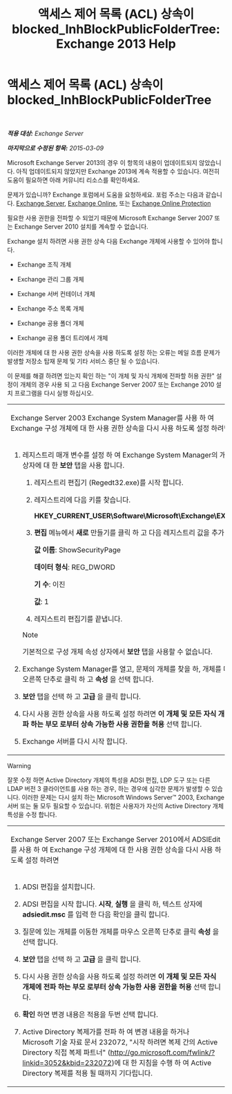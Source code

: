 ﻿---
title: '액세스 제어 목록 (ACL) 상속이 blocked_InhBlockPublicFolderTree: Exchange 2013 Help'
TOCTitle: 액세스 제어 목록 (ACL) 상속이 blocked_InhBlockPublicFolderTree
ms:assetid: e3b89c8a-d6f8-4864-8bf0-35a78ce87cc4
ms:mtpsurl: https://technet.microsoft.com/ko-kr/library/ms.exch.setupreadiness.inhblockpublicfoldertree(v=EXCHG.150)
ms:contentKeyID: 50484341
ms.date: 05/22/2018
mtps_version: v=EXCHG.150
ms.translationtype: MT
---

# 액세스 제어 목록 (ACL) 상속이 blocked\_InhBlockPublicFolderTree

 

_**적용 대상:** Exchange Server_

_**마지막으로 수정된 항목:** 2015-03-09_

Microsoft Exchange Server 2013의 경우 이 항목의 내용이 업데이트되지 않았습니다. 아직 업데이트되지 않았지만 Exchange 2013에 계속 적용할 수 있습니다. 여전히 도움이 필요하면 아래 커뮤니티 리소스를 확인하세요.

문제가 있습니까? Exchange 포럼에서 도움을 요청하세요. 포럼 주소는 다음과 같습니다. [Exchange Server](https://go.microsoft.com/fwlink/p/?linkid=60612), [Exchange Online](https://go.microsoft.com/fwlink/p/?linkid=267542), 또는 [Exchange Online Protection](https://go.microsoft.com/fwlink/p/?linkid=285351)

필요한 사용 권한을 전파할 수 되었기 때문에 Microsoft Exchange Server 2007 또는 Exchange Server 2010 설치를 계속할 수 없습니다.

Exchange 설치 하려면 사용 권한 상속 다음 Exchange 개체에 사용할 수 있어야 합니다.

  - Exchange 조직 개체

  - Exchange 관리 그룹 개체

  - Exchange 서버 컨테이너 개체

  - Exchange 주소 목록 개체

  - Exchange 공용 폴더 개체

  - Exchange 공용 폴더 트리에서 개체

이러한 개체에 대 한 사용 권한 상속을 사용 하도록 설정 하는 오류는 메일 흐름 문제가 발생할 저장소 탑재 문제 및 기타 서비스 중단 될 수 있습니다.

이 문제를 해결 하려면 있는지 확인 하는 "이 개체 및 자식 개체에 전파할 허용 권한" 설정이 개체의 경우 사용 되 고 다음 Exchange Server 2007 또는 Exchange 2010 설치 프로그램을 다시 실행 하십시오.


<table>
<colgroup>
<col style="width: 100%" />
</colgroup>
<tbody>
<tr class="odd">
<td><p>Exchange Server 2003 Exchange System Manager를 사용 하 여 Exchange 구성 개체에 대 한 사용 권한 상속을 다시 사용 하도록 설정 하려면</p></td>
</tr>
<tr class="even">
<td><ol>
<li><p>레지스트리 매개 변수를 설정 하 여 Exchange System Manager의 개체 속성 상자에 대 한 <strong>보안</strong> 탭을 사용 합니다.</p>
<ol>
<li><p>레지스트리 편집기 (Regedt32.exe)를 시작 합니다.</p></li>
<li><p>레지스트리에 다음 키를 찾습니다.</p>
<p><strong>HKEY_CURRENT_USER\Software\Microsoft\Exchange\EXAdmin</strong></p></li>
<li><p><strong>편집</strong> 메뉴에서 <strong>새로</strong> 만들기를 클릭 하 고 다음 레지스트리 값을 추가 합니다.</p>
<p><strong>값 이름</strong>: ShowSecurityPage</p>
<p><strong>데이터 형식</strong>: REG_DWORD</p>
<p><strong>기 수</strong>: 이진</p>
<p><strong>값</strong>: 1</p></li>
<li><p>레지스트리 편집기를 끝냅니다.</p></li>
</ol>

> [!NOTE]
> 기본적으로 구성 개체 속성 상자에서 <STRONG>보안</STRONG> 탭을 사용할 수 없습니다.


</li>
<li><p>Exchange System Manager를 열고, 문제의 개체를 찾을 하, 개체를 마우스 오른쪽 단추로 클릭 하 고 <strong>속성</strong> 을 선택 합니다.</p></li>
<li><p><strong>보안</strong> 탭을 선택 하 고 <strong>고급</strong> 을 클릭 합니다.</p></li>
<li><p>다시 사용 권한 상속을 사용 하도록 설정 하려면 <strong>이 개체 및 모든 자식 개체에 전파 하는 부모 로부터 상속 가능한 사용 권한을 허용</strong> 선택 합니다.</p></li>
<li><p>Exchange 서버를 다시 시작 합니다.</p></li>
</ol></td>
</tr>
</tbody>
</table>



> [!WARNING]
> 잘못 수정 하면 Active Directory 개체의 특성을 ADSI 편집, LDP 도구 또는 다른 LDAP 버전 3 클라이언트를 사용 하는 경우, 하는 경우에 심각한 문제가 발생할 수 있습니다. 이러한 문제는 다시 설치 하는 Microsoft Windows Server™ 2003, Exchange 서버 또는 둘 모두 필요할 수 있습니다. 위험은 사용자가 자신의 Active Directory 개체 특성을 수정 합니다.




<table>
<colgroup>
<col style="width: 100%" />
</colgroup>
<tbody>
<tr class="odd">
<td><p>Exchange Server 2007 또는 Exchange Server 2010에서 ADSIEdit를 사용 하 여 Exchange 구성 개체에 대 한 사용 권한 상속을 다시 사용 하도록 설정 하려면</p></td>
</tr>
<tr class="even">
<td><ol>
<li><p>ADSI 편집을 설치합니다.</p></li>
<li><p>ADSI 편집을 시작 합니다. <strong>시작</strong>, <strong>실행</strong> 을 클릭 하, 텍스트 상자에 <strong>adsiedit.msc</strong> 를 입력 한 다음 확인을 클릭 합니다.</p></li>
<li><p>질문에 있는 개체를 이동한 개체를 마우스 오른쪽 단추로 클릭 <strong>속성</strong> 을 선택 합니다.</p></li>
<li><p><strong>보안</strong> 탭을 선택 하 고 <strong>고급</strong> 을 클릭 합니다.</p></li>
<li><p>다시 사용 권한 상속을 사용 하도록 설정 하려면 <strong>이 개체 및 모든 자식 개체에 전파 하는 부모 로부터 상속 가능한 사용 권한을 허용</strong> 선택 합니다.</p></li>
<li><p><strong>확인</strong> 하면 변경 내용은 적용을 두번 선택 합니다.</p></li>
<li><p>Active Directory 복제가를 전파 하 여 변경 내용을 하거나 Microsoft 기술 자료 문서 232072, &quot;시작 하려면 복제 간의 Active Directory 직접 복제 파트너&quot; (<a href="http://go.microsoft.com/fwlink/?linkid=3052%26kbid=232072" class="uri">http://go.microsoft.com/fwlink/?linkid=3052&amp;kbid=232072</a>)에 대 한 지침을 수행 하 여 Active Directory 복제를 적용 될 때까지 기다립니다.</p></li>
</ol></td>
</tr>
</tbody>
</table>

